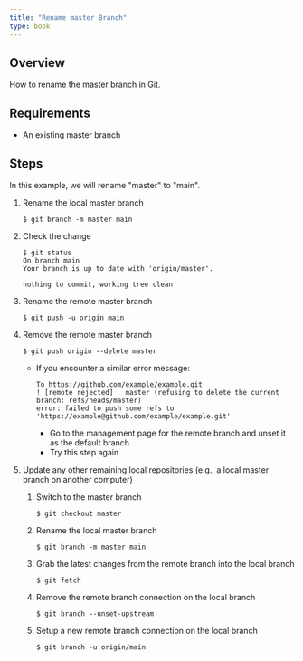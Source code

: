 ```yaml
---
title: "Rename master Branch"
type: book
---
```


## Overview

How to rename the master branch in Git.

## Requirements

- An existing master branch

## Steps

In this example, we will rename "master" to "main".

1.  Rename the local master branch

    `$ git branch -m master main`

2.  Check the change

    ```
    $ git status
    On branch main
    Your branch is up to date with 'origin/master'.

    nothing to commit, working tree clean
    ```

3.  Rename the remote master branch

    `$ git push -u origin main`

4.  Remove the remote master branch

    `$ git push origin --delete master`

    - If you encounter a similar error message:
      ```
      To https://github.com/example/example.git
      ! [remote rejected]   master (refusing to delete the current branch: refs/heads/master)
      error: failed to push some refs to 'https://example@github.com/example/example.git'
      ```
      - Go to the management page for the remote branch and unset it as the default branch
      - Try this step again

5.  Update any other remaining local repositories (e.g., a local master branch on another computer)

    1.  Switch to the master branch

        `$ git checkout master`

    2.  Rename the local master branch

        `$ git branch -m master main`

    3.  Grab the latest changes from the remote branch into the local branch

        `$ git fetch`

    4.  Remove the remote branch connection on the local branch

        `$ git branch --unset-upstream`

    5.  Setup a new remote branch connection on the local branch

        `$ git branch -u origin/main`
